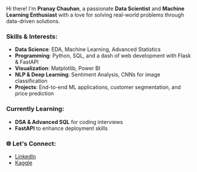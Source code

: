 Hi there! I'm **Pranay Chauhan**, a passionate **Data Scientist** and **Machine Learning Enthusiast** with a love for solving real-world problems through data-driven solutions.  

###  Skills & Interests:
- **Data Science**: EDA, Machine Learning, Advanced Statistics  
- **Programming**: Python, SQL, and a dash of web development with Flask & FastAPI  
- **Visualization**: Matplotlib, Power BI  
- **NLP & Deep Learning**: Sentiment Analysis, CNNs for image classification  
- **Projects**: End-to-end ML applications, customer segmentation, and price prediction  

###  Currently Learning:
- **DSA & Advanced SQL** for coding interviews  
- **FastAPI** to enhance deployment skills  

### 🌐 Let's Connect:
- [LinkedIn](www.linkedin.com/in/pranay-chauhan-0ab85a263)  
- [Kaggle](https://www.kaggle.com/pranaych100)  
